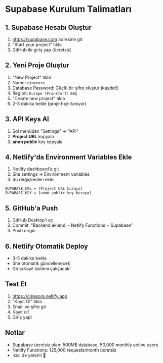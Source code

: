 # Supabase Kurulum Talimatları

## 1. Supabase Hesabı Oluştur
1. https://supabase.com adresine git
2. "Start your project" tıkla
3. GitHub ile giriş yap (ücretsiz)

## 2. Yeni Proje Oluştur
1. "New Project" tıkla
2. Name: `cinexora`
3. Database Password: Güçlü bir şifre oluştur (kaydet!)
4. Region: `Europe (Frankfurt)` seç
5. "Create new project" tıkla
6. 2-3 dakika bekle (proje hazırlanıyor)

## 3. API Keys Al
1. Sol menüden "Settings" → "API"
2. **Project URL** kopyala
3. **anon public** key kopyala

## 4. Netlify'da Environment Variables Ekle
1. Netlify dashboard'a git
2. Site settings → Environment variables
3. Şu değişkenleri ekle:

```
SUPABASE_URL = [Project URL buraya]
SUPABASE_KEY = [anon public key buraya]
```

## 5. GitHub'a Push
1. GitHub Desktop'ı aç
2. Commit: "Backend eklendi - Netlify Functions + Supabase"
3. Push origin

## 6. Netlify Otomatik Deploy
- 3-5 dakika bekle
- Site otomatik güncellenecek
- Giriş/Kayıt sistemi çalışacak!

## Test Et
1. https://cinexora.netlify.app
2. "Kayıt Ol" tıkla
3. Email ve şifre gir
4. Kayıt ol!
5. Giriş yap!

## Notlar
- Supabase ücretsiz plan: 500MB database, 50,000 monthly active users
- Netlify Functions: 125,000 requests/month ücretsiz
- İkisi de yeterli! 🎉
